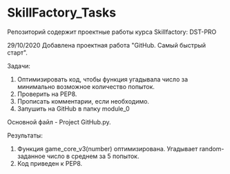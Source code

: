# SkillFactory_Tasks
Репозиторий содержит проектные работы курса Skillfactory: DST-PRO 

29/10/2020 
Добавлена проектная работа "GitHub. Самый быстрый старт".

Задачи:
1) Оптимизировать код, чтобы функция угадывала число за минимально возможное количество попыток. 
2) Проверить на PEP8.
3) Прописать комментарии, если необходимо.
3) Запушить на GitHub в папку module_0

Основной файл - Project GitHub.py.

Результаты:
1) Функция game_core_v3(number) оптимизирована. Угадывает random-заданное число в среднем за 5 попыток.
2) Код приведен к PEP8.
